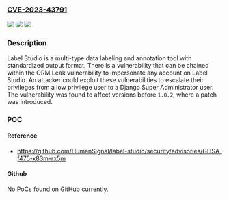 ### [CVE-2023-43791](https://cve.mitre.org/cgi-bin/cvename.cgi?name=CVE-2023-43791)
![](https://img.shields.io/static/v1?label=Product&message=label-studio&color=blue)
![](https://img.shields.io/static/v1?label=Version&message=%3D%20%3C%3D%201.8.1%20&color=brighgreen)
![](https://img.shields.io/static/v1?label=Vulnerability&message=CWE-200%3A%20Exposure%20of%20Sensitive%20Information%20to%20an%20Unauthorized%20Actor&color=brighgreen)

### Description

Label Studio is a multi-type data labeling and annotation tool with standardized output format. There is a vulnerability that can be chained within the ORM Leak vulnerability to impersonate any account on Label Studio. An attacker could exploit these vulnerabilities to escalate their privileges from a low privilege user to a Django Super Administrator user. The vulnerability was found to affect versions before `1.8.2`, where a patch was introduced.

### POC

#### Reference
- https://github.com/HumanSignal/label-studio/security/advisories/GHSA-f475-x83m-rx5m

#### Github
No PoCs found on GitHub currently.

